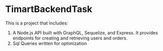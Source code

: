 # TimartBackendTask
This is a project that includes:

1. A Node.js API built with GraphQL, Sequelize, and Express. It provides endpoints for creating and retrieving users and orders.
2. Sql Queries written for optimization
